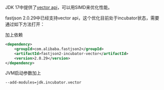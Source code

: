 JDK 17中提供了[vector api](https://openjdk.org/jeps/426)，可以用SIMD来优化性能。

fastjson 2.0.29中已经支持vector api，这个优化目前处于incubator状态，需要通过如下方法打开：

加上依赖
```xml
<dependency>
    <groupId>com.alibaba.fastjson2</groupId>
    <artifactId>fastjson2-incubator-vector</artifactId>
    <version>2.0.29</version>
</dependency>
```

JVM启动参数加上
```shell
--add-modules=jdk.incubator.vector
```
